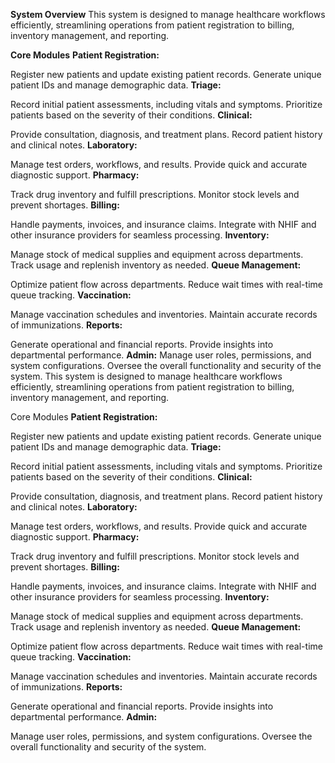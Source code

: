**System Overview**
This system is designed to manage healthcare workflows efficiently, streamlining operations from patient registration to billing, inventory management, and reporting.

**Core Modules**
**Patient Registration:**

Register new patients and update existing patient records.
Generate unique patient IDs and manage demographic data.
**Triage:**

Record initial patient assessments, including vitals and symptoms.
Prioritize patients based on the severity of their conditions.
**Clinical:**

Provide consultation, diagnosis, and treatment plans.
Record patient history and clinical notes.
**Laboratory:**

Manage test orders, workflows, and results.
Provide quick and accurate diagnostic support.
**Pharmacy:**

Track drug inventory and fulfill prescriptions.
Monitor stock levels and prevent shortages.
**Billing:**

Handle payments, invoices, and insurance claims.
Integrate with NHIF and other insurance providers for seamless processing.
**Inventory:**

Manage stock of medical supplies and equipment across departments.
Track usage and replenish inventory as needed.
**Queue Management:**

Optimize patient flow across departments.
Reduce wait times with real-time queue tracking.
**Vaccination:**

Manage vaccination schedules and inventories.
Maintain accurate records of immunizations.
**Reports:**

Generate operational and financial reports.
Provide insights into departmental performance.
**Admin:**
Manage user roles, permissions, and system configurations.
Oversee the overall functionality and security of the system.
This system is designed to manage healthcare workflows efficiently, streamlining operations from patient registration to billing, inventory management, and reporting.

Core Modules
**Patient Registration:**

Register new patients and update existing patient records.
Generate unique patient IDs and manage demographic data.
**Triage:**

Record initial patient assessments, including vitals and symptoms.
Prioritize patients based on the severity of their conditions.
**Clinical:**

Provide consultation, diagnosis, and treatment plans.
Record patient history and clinical notes.
**Laboratory:**

Manage test orders, workflows, and results.
Provide quick and accurate diagnostic support.
**Pharmacy:**

Track drug inventory and fulfill prescriptions.
Monitor stock levels and prevent shortages.
**Billing:**

Handle payments, invoices, and insurance claims.
Integrate with NHIF and other insurance providers for seamless processing.
**Inventory:**

Manage stock of medical supplies and equipment across departments.
Track usage and replenish inventory as needed.
**Queue Management:**

Optimize patient flow across departments.
Reduce wait times with real-time queue tracking.
**Vaccination:**

Manage vaccination schedules and inventories.
Maintain accurate records of immunizations.
**Reports:**

Generate operational and financial reports.
Provide insights into departmental performance.
**Admin:**

Manage user roles, permissions, and system configurations.
Oversee the overall functionality and security of the system.
